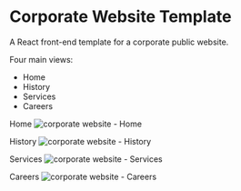 # Corporate Website Template
A React front-end template for a corporate public website.

Four main views:
- Home
- History
- Services
- Careers

Home
![corporate website - Home](https://github.com/dircegallegos/corporate-website-template/assets/46009046/869183f6-12c2-4002-8e2c-70e53a601362)

History
![corporate website - History](https://github.com/dircegallegos/corporate-website-template/assets/46009046/4c2e0694-e07c-4f20-a9ff-f95ba84a7138)

Services
![corporate website - Services](https://github.com/dircegallegos/corporate-website-template/assets/46009046/e1ff4d1d-3e41-4b62-be6a-b64ffc289e1e)

Careers
![corporate website - Careers](https://github.com/dircegallegos/corporate-website-template/assets/46009046/e748f763-f0e1-4307-8d03-9302a5cccf1d)
